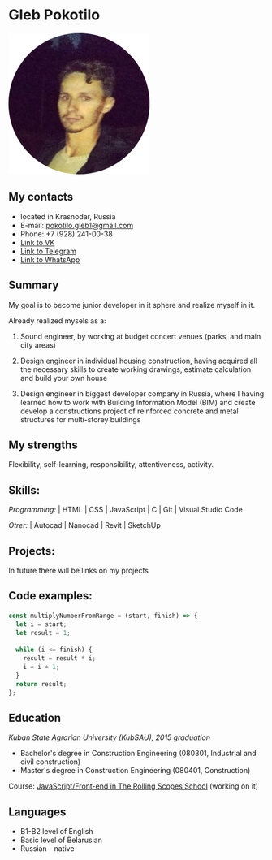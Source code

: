 # Gleb Pokotilo
![My face](/images/photo.png)



## **My contacts**
* located in Krasnodar, Russia
* E-mail: pokotilo.gleb1@gmail.com
* Phone: +7 (928) 241-00-38
* [Link to VK](https://vk.com/sickelektricmind)
* [Link to Telegram](https://t.me/PokotiloGleb)
* [Link to WhatsApp](https://wa.me/+79282410038)

## **Summary**
My goal is to become junior developer in it sphere and realize myself in it.

Already realized mysels as a:

1. Sound engineer,  by working at budget concert venues (parks, and main city areas) 

2. Design engineer in individual housing construction, having acquired all the necessary skills to create working drawings, estimate calculation and build your own house

3. Design engineer in biggest developer company in Russia, where I having learned how to work with Building Information Model (BIM) and create develop a 
constructions project of reinforced concrete and metal structures for multi-storey buildings 

## **My strengths**
Flexibility, self-learning, responsibility, attentiveness, activity.

## __Skills:__ 

*Programming:* | HTML | CSS | JavaScript | C | Git | Visual Studio Code

*Otrer:* | Autocad | Nanocad | Revit | SketchUp 


## __Projects:__
In future there will be links on my projects

## __Code examples:__
```javascript
const multiplyNumberFromRange = (start, finish) => {
  let i = start;
  let result = 1;

  while (i <= finish) {
    result = result * i;
    i = i + 1;
  }
  return result;
};
```
## __Education__
*Kuban State Agrarian University (KubSAU), 2015 graduation*
* Bachelor's degree in Construction Engineering  (080301, Industrial and civil construction)
* Master's degree in Construction Engineering (080401, Construction)  

Course: [JavaScript/Front-end in The Rolling Scopes School](https://rs.school/js/) (working on it)

## __Languages__
* B1-B2 level of English
* Basic level of Belarusian
* Russian - native
